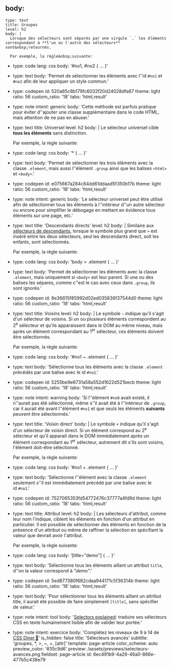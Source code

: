 body:
  -
    type: text
    title: Groupes
    level: h2
    body: |
      Lorsque des sélecteurs sont séparés par une virgule `,` les éléments correspondant à **l'un ou l'autre des sélecteurs** sont&nbsp;retournés.
      
      Par exemple, la règle&nbsp;suivante:
  -
    type: code
    lang: css
    body: '#no1, #no2 { ... }'
  -
    type: text
    body: 'Permet de sélectionner les éléments avec l''id&nbsp;`#no1` et `#no2` afin de leur appliquer un style&nbsp;commun.'
  -
    type: codepen
    id: 520a65c8b179fc6032f20d24028dfa87
    theme: light
    ratio: 56
    custom_ratio: '18'
    tabs: 'html,result'
  -
    type: note
    intent: generic
    body: 'Cette méthode est parfois pratique pour éviter d''ajouter une classe supplémentaire dans le code HTML, mais attention de ne pas en&nbsp;abuser.'
  -
    type: text
    title: Universel
    level: h2
    body: |
      Le sélecteur universel cible **tous les éléments** sans&nbsp;distinction.
      
      Par exemple, la règle suivante:
  -
    type: code
    lang: css
    body: '* { ... }'
  -
    type: text
    body: 'Permet de sélectionner les trois éléments avec la classe `.element`, mais aussi l''élément `.group` ainsi que les balises `<html>` et&nbsp;`<body>`.'
  -
    type: codepen
    id: e075667a284c84dd61ddaad5f350b17b
    theme: light
    ratio: 56
    custom_ratio: '18'
    tabs: 'html,result'
  -
    type: note
    intent: generic
    body: 'Le sélecteur universel peut être utilisé afin de sélectionner tous les éléments à l''intérieur d''un autre sélecteur ou encore pour simplifier le débogage en mettant en évidence tous éléments sur une page,&nbsp;etc.'
  -
    type: text
    title: 'Descendants directs'
    level: h2
    body: |
      Similaire aux [sélecteurs de descendants](selecteurs#descendants), lorsque le symbole plus grand que `>` est inséré entre les deux sélecteurs, seul les descendants direct, soit les enfants, sont&nbsp;sélectionnés.
      
      Par exemple, la règle&nbsp;suivante:
  -
    type: code
    lang: css
    body: 'body > .element { ... }'
  -
    type: text
    body: 'Permet de sélectionner les éléments avec la classe `.element`, mais uniquement si `<body>` est leur parent. Si une ou des balises les sépares, comme c''est le cas avec ceux dans `.group`, ils sont&nbsp;ignorés.'
  -
    type: codepen
    id: 8e36615f85992d02ed035836f37544d0
    theme: light
    ratio: 56
    custom_ratio: '18'
    tabs: 'html,result'
  -
    type: text
    title: Voisins
    level: h2
    body: |
      Le symbole `~` indique qu'il s'agit d'un sélecteur de voisins. Si un ou plusieurs éléments correspondent au 2<sup>e</sup> sélecteur et qu'ils apparaissent dans le DOM au même niveau, mais après un élément correspondant au 1<sup>er</sup> sélecteur, ces éléments doivent être&nbsp;sélectionnés.
      
      Par exemple, la règle&nbsp;suivante:
  -
    type: code
    lang: css
    body: '#no1 ~ .element { ... }'
  -
    type: text
    body: 'Sélectionne tous les éléments avec la classe `.element` précédés par une balise avec le id `#no1`.'
  -
    type: codepen
    id: 5255be9e6731a58a552d1622d521becb
    theme: light
    ratio: 56
    custom_ratio: '18'
    tabs: 'html,result'
  -
    type: note
    intent: warning
    body: 'Si l''élément `#no0` avait existé, il n''aurait pas été sélectionné, même s''il avait été à l''intérieur de `.group`, car il aurait été avant l''élément&nbsp;`#no1` et que seuls les éléments **suivants** peuvent être&nbsp;sélectionnés.'
  -
    type: text
    title: 'Voisin direct'
    body: |
      Le symbole `+` indique qu'il s'agit d'un sélecteur de voisin direct. Si un élément correspond au 2<sup>e</sup> sélecteur et qu'il apparait dans le DOM immédiatement après un élément correspondant au 1<sup>er</sup> sélecteur, autrement dit s'ils sont voisins, l'élément doit-être&nbsp;sélectionné.
      
      Par exemple, la règle&nbsp;suivante:
  -
    type: code
    lang: css
    body: '#no1 + .element { ... }'
  -
    type: text
    body: 'Sélectionne l''élément avec la classe `.element` seulement s''il est immédiatement précédé par une balise avec le id&nbsp;`#no1`.'
  -
    type: codepen
    id: 7527065353fd54772476c37777a4fd9d
    theme: light
    ratio: 56
    custom_ratio: '18'
    tabs: 'html,result'
  -
    type: text
    title: Attribut
    level: h2
    body: |
      Les sélecteurs d'attribut, comme leur nom l'indique, ciblent les éléments en fonction d'un attribut en particulier. Il est possible de sélectionner des éléments en fonction de la présence d'un attribut ou même de raffiner la sélection en spécifiant la valeur que devrait avoir&nbsp;l'attribut.
      
      Par exemple, la règle&nbsp;suivante:
  -
    type: code
    lang: css
    body: '[title="demo"] { ... }'
  -
    type: text
    body: 'Sélectionne tous les éléments aillant un attribut `title`, d''on la valeur correspond à&nbsp;_"demo"_.'
  -
    type: codepen
    id: 5ed877380f682cdaa944171c5f36314b
    theme: light
    ratio: 56
    custom_ratio: '18'
    tabs: 'html,result'
  -
    type: text
    body: 'Pour sélectionner tous les éléments aillant un attribut title, il aurait été possible de faire simplement `[title]`, sans spécifier de&nbsp;valeur.'
  -
    type: note
    intent: tool
    body: '[Selectors explained](https://kittygiraudel.github.io/selectors-explained/): traduire ses sélecteurs CSS en texte humainement lisible afin de valider leur&nbsp;portée.'
  -
    type: note
    intent: exercice
    body: 'Complétez les niveaux de 9 à 14 de [CSS&nbsp;Diner&thinsp;🍎](https://flukeout.github.io/)'
is_hidden: false
title: 'Sélecteurs avancés'
subtitle: 'groupes, *, >, ~, +, [attr]'
template: page-article
color_scheme: auto
preview_color: '#35c9d6'
preview: /assets/previews/selecteurs-avances.png
fieldset: page-article
id: 6ec491b9-4a26-46a0-866e-477b5c438e79
